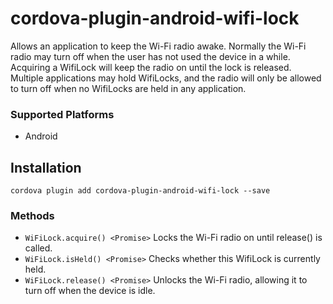 # cordova-plugin-android-wifi-lock
Allows an application to keep the Wi-Fi radio awake. Normally the Wi-Fi radio may turn off when the user has not used the device in a while. Acquiring a WifiLock will keep the radio on until the lock is released. Multiple applications may hold WifiLocks, and the radio will only be allowed to turn off when no WifiLocks are held in any application.

### Supported Platforms

- Android

## Installation

    cordova plugin add cordova-plugin-android-wifi-lock --save

### Methods

- `WiFiLock.acquire() <Promise>` Locks the Wi-Fi radio on until release() is called.
- `WiFiLock.isHeld() <Promise>` Checks whether this WifiLock is currently held.
- `WiFiLock.release() <Promise>` Unlocks the Wi-Fi radio, allowing it to turn off when the device is idle.

